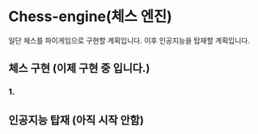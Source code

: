 # Chess-engine(체스 엔진)
일단 체스를 파이게임으로 구현할 계획입니다.
이후 인공지능을 탑재할 계획입니다.

## 체스 구현 (이제 구현 중 입니다.)
### 1. 




## 인공지능 탑재 (아직 시작 안함)
